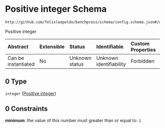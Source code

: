# Positive integer Schema

```txt
http://github.com/felixleopoldo/benchpress/schema/config.schema.json#/definitions/flexnatnum/anyOf/0
```

Positive integer

| Abstract            | Extensible | Status         | Identifiable            | Custom Properties | Additional Properties | Access Restrictions | Defined In                                                                    |
| :------------------ | :--------- | :------------- | :---------------------- | :---------------- | :-------------------- | :------------------ | :---------------------------------------------------------------------------- |
| Can be instantiated | No         | Unknown status | Unknown identifiability | Forbidden         | Allowed               | none                | [config.schema.json*](../../../out/config.schema.json "open original schema") |

## 0 Type

`integer` ([Positive integer](config-definitions-non-negative-integers-1-anyof-positive-integer.md))

## 0 Constraints

**minimum**: the value of this number must greater than or equal to: `1`
